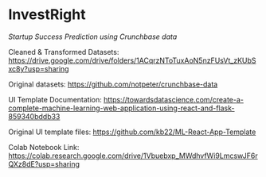 # InvestRight
*Startup Success Prediction using Crunchbase data*


Cleaned & Transformed Datasets: https://drive.google.com/drive/folders/1ACqrzNToTuxAoN5nzFUsVt_zKUbSxc8y?usp=sharing

Original datasets: https://github.com/notpeter/crunchbase-data



UI Template Documentation: https://towardsdatascience.com/create-a-complete-machine-learning-web-application-using-react-and-flask-859340bddb33

Original UI template files: https://github.com/kb22/ML-React-App-Template



Colab Notebook Link: https://colab.research.google.com/drive/1Vbuebxp_MWdhvfWi9LmcswJF6rQXz8dE?usp=sharing
